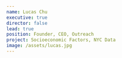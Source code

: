 ```yaml
---
name: Lucas Chu
executive: true
director: false
lead: true
position: Founder, CEO, Outreach
project: Socioeconomic Factors, NYC Data
image: /assets/lucas.jpg
---
```

